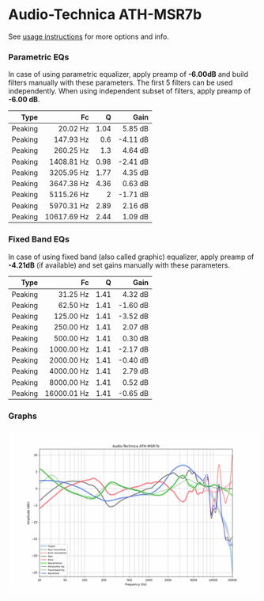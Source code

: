 # Audio-Technica ATH-MSR7b
See [usage instructions](https://github.com/jaakkopasanen/AutoEq#usage) for more options and info.

### Parametric EQs
In case of using parametric equalizer, apply preamp of **-6.00dB** and build filters manually
with these parameters. The first 5 filters can be used independently.
When using independent subset of filters, apply preamp of **-6.00 dB**.

| Type    | Fc          |    Q | Gain     |
|--------:|------------:|-----:|---------:|
| Peaking | 20.02 Hz    | 1.04 | 5.85 dB  |
| Peaking | 147.93 Hz   | 0.6  | -4.11 dB |
| Peaking | 260.25 Hz   | 1.3  | 4.64 dB  |
| Peaking | 1408.81 Hz  | 0.98 | -2.41 dB |
| Peaking | 3205.95 Hz  | 1.77 | 4.35 dB  |
| Peaking | 3647.38 Hz  | 4.36 | 0.63 dB  |
| Peaking | 5115.26 Hz  | 2    | -1.71 dB |
| Peaking | 5970.31 Hz  | 2.89 | 2.16 dB  |
| Peaking | 10617.69 Hz | 2.44 | 1.09 dB  |

### Fixed Band EQs
In case of using fixed band (also called graphic) equalizer, apply preamp of **-4.21dB**
(if available) and set gains manually with these parameters.

| Type    | Fc          |    Q | Gain     |
|--------:|------------:|-----:|---------:|
| Peaking | 31.25 Hz    | 1.41 | 4.32 dB  |
| Peaking | 62.50 Hz    | 1.41 | -1.60 dB |
| Peaking | 125.00 Hz   | 1.41 | -3.52 dB |
| Peaking | 250.00 Hz   | 1.41 | 2.07 dB  |
| Peaking | 500.00 Hz   | 1.41 | 0.30 dB  |
| Peaking | 1000.00 Hz  | 1.41 | -2.17 dB |
| Peaking | 2000.00 Hz  | 1.41 | -0.40 dB |
| Peaking | 4000.00 Hz  | 1.41 | 2.79 dB  |
| Peaking | 8000.00 Hz  | 1.41 | 0.52 dB  |
| Peaking | 16000.01 Hz | 1.41 | -0.65 dB |

### Graphs
![](./Audio-Technica%20ATH-MSR7b.png)
